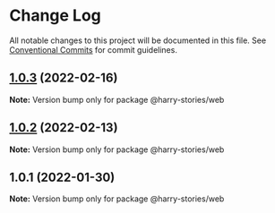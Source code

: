 # Change Log

All notable changes to this project will be documented in this file.
See [Conventional Commits](https://conventionalcommits.org) for commit guidelines.

## [1.0.3](https://github.com/harry524483/harry-react/compare/@harry-stories/web@1.0.2...@harry-stories/web@1.0.3) (2022-02-16)

**Note:** Version bump only for package @harry-stories/web





## [1.0.2](https://github.com/harry524483/harry-react/compare/@harry-stories/web@1.0.1...@harry-stories/web@1.0.2) (2022-02-13)

**Note:** Version bump only for package @harry-stories/web





## 1.0.1 (2022-01-30)

**Note:** Version bump only for package @harry-stories/web
